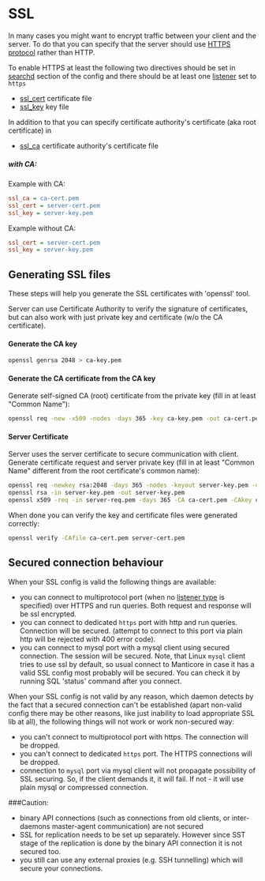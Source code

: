 # SSL

In many cases you might want to encrypt traffic between your client and the server. To do that you can specify that the server should use [HTTPS protocol](../Server_settings/Searchd.md#listen) rather than HTTP.

<!-- example CA 1 -->

To enable HTTPS at least the following two directives should be set in [searchd](../Server_settings/Searchd.md) section of the config and there should be at least one [listener](../Server_settings/Searchd.md#listen) set to `https`

* [ssl_cert](../Server_settings/Searchd.md#ssl_cert) certificate file
* [ssl_key](../Server_settings/Searchd.md#ssl_key) key file

In addition to that you can specify certificate authority's certificate (aka root certificate) in

* [ssl_ca](../Server_settings/Searchd.md#ssl_ca) certificate authority's certificate file


<!-- intro -->
##### with CA:

<!-- request with CA -->
Example with CA:

```ini
ssl_ca = ca-cert.pem
ssl_cert = server-cert.pem
ssl_key = server-key.pem
```

<!-- request without CA -->
Example without CA:

```ini
ssl_cert = server-cert.pem
ssl_key = server-key.pem
```
<!-- end -->

## Generating SSL files

These steps will help you generate the SSL certificates with 'openssl' tool.

Server can use Certificate Authority to verify the signature of certificates, but can also work with just private key and certificate (w/o the CA certificate).

#### Generate the CA key

```bash
openssl genrsa 2048 > ca-key.pem
```

#### Generate the CA certificate from the CA key

Generate self-signed CA (root) certificate from the private key (fill in at least "Common Name"):

```bash
openssl req -new -x509 -nodes -days 365 -key ca-key.pem -out ca-cert.pem
```

#### Server Certificate

Server uses the server certificate to secure communication with client. Generate certificate request and server private key (fill in at least "Common Name" different from the root certificate's common name):

```bash
openssl req -newkey rsa:2048 -days 365 -nodes -keyout server-key.pem -out server-req.pem
openssl rsa -in server-key.pem -out server-key.pem
openssl x509 -req -in server-req.pem -days 365 -CA ca-cert.pem -CAkey ca-key.pem -set_serial 01 -out server-cert.pem
```

When done you can verify the key and certificate files were generated correctly:

```bash
openssl verify -CAfile ca-cert.pem server-cert.pem
```

## Secured connection behaviour

When your SSL config is valid the following things are available:

 * you can connect to multiprotocol port (when no [listener type](../Server_settings/Searchd.md#listen) is specified) over HTTPS and run queries. Both request and response will be ssl encrypted.
 * you can connect to dedicated `https` port with http and run queries. Connection will be secured. (attempt to connect to this port via plain http will be rejected with 400 error code).
 * you can connect to mysql port with a mysql client using secured connection. The session will be secured. Note, that Linux `mysql` client tries to use ssl by default, so usual connect to Manticore in case it has a valid SSL config most probably will be secured. You can check it by running SQL 'status' command after you connect.

When your SSL config is not valid by any reason, which daemon detects by the fact that a secured connection can't be established (apart non-valid config there may be other reasons, like just inability to load appropriate SSL lib at all), the following things will not work or work non-secured way:

* you can't connect to multiprotocol port with https. The connection will be dropped.
* you can't connect to dedicated `https` port. The HTTPS connections will be dropped.
* connection to `mysql` port via mysql client will not propagate possibility of SSL securing. So, if the client demands it, it will fail. If not - it will use plain mysql or compressed connection.

###Caution:

* binary API connections (such as connections from old clients, or inter-daemons master-agent communication) are not secured
* SSL for replication needs to be set up separately. However since SST stage of the replication is done by the binary API connection it is not secured too.
* you still can use any external proxies (e.g. SSH tunnelling) which will secure your connections.
